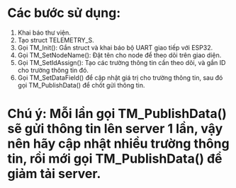 # Các bước sử dụng:
1. Khai báo thư viện.
2. Tạo struct TELEMETRY_S.
3. Gọi TM_Init(): Gắn struct và khai báo bộ UART giao tiếp với ESP32.
4. Gọi TM_SetNodeName(): Đặt tên cho node để theo dõi trên giao diện.
5. Gọi TM_SetIdAssign(): Tạo các trường thông tin cần theo dõi, và gắn ID cho trường thông tin đó.
6. Gọi TM_SetDataField() để cập nhật giá trị cho trường thông tin, sau đó gọi TM_PublishData() để chốt gửi thông tin.

# Chú ý: Mỗi lần gọi TM_PublishData() sẽ gửi thông tin lên server 1 lần, vậy nên hãy cập nhật nhiều trường thông tin, rồi mới gọi TM_PublishData() để giảm tải server. 

